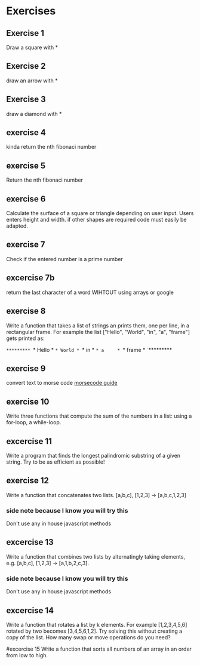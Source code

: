 # Exercises

## Exercise 1
Draw a square with *

## Exercise 2
draw an arrow with *

## Exercise 3
draw a diamond with *

## exercise 4
kinda return the nth fibonaci number

## exercise 5
Return the nth fibonaci number

## exercise 6
Calculate the surface of a square or triangle depending on user input.
Users enters height and width.
if other shapes are required code must easily be adapted.

## exercise 7
Check if the entered number is a prime number

## excercise 7b
return the last character of a word WIHTOUT using arrays or google

## exercise 8

Write a function that takes a list of strings an prints them, one per line, in a rectangular frame. For example the list ["Hello", "World", "in", "a", "frame"] gets printed as:

`*********
`* Hello *
`* World *
`* in    *
`* a     *
`* frame *
`*********

## exercise 9
convert text to morse code
[morsecode guide](https://en.wikipedia.org/wiki/Morse_code)

## exercise 10
Write three functions that compute the sum of the numbers in a list: using a for-loop, a while-loop.

## excercise 11
Write a program that finds the longest palindromic substring of a given string. Try to be as efficient as possible!

## exercise 12
Write a function that concatenates two lists. [a,b,c], [1,2,3] → [a,b,c,1,2,3]

### side note because I know you will try this
Don't use any in house javascript methods

## excercise 13
Write a function that combines two lists by alternatingly taking elements, e.g. [a,b,c], [1,2,3] → [a,1,b,2,c,3].

### side note because I know you will try this
Don't use any in house javascript methods

## excercise 14
Write a function that rotates a list by k elements. For example [1,2,3,4,5,6] rotated by two becomes [3,4,5,6,1,2]. Try solving this without creating a copy of the list. How many swap or move operations do you need?

#excercise 15
Write a function that sorts all numbers of an array in an order from low to high.

